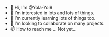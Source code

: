 - 👋 Hi, I’m @Yola-Yol9
- 👀 I’m interested in lots and lots of things.
- 🌱 I’m currently learning lots of things too.
- 💞️ I’m looking to collaborate on many projects.
- 📫 How to reach me ... Not yet...

<!---
Yola-Yol9/Yola-Yol9 is a ✨ special ✨ repository because its `README.md` (this file) appears on your GitHub profile.
You can click the Preview link to take a look at your changes.
--->
